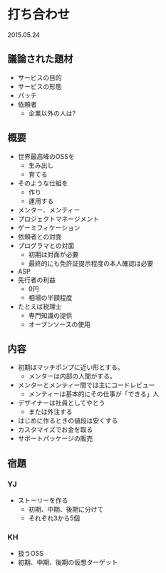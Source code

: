 打ち合わせ
==========

2015.05.24

議論された題材
--------------

* サービスの目的
* サービスの形態
* パッチ
* 依頼者
	+ 企業以外の人は?

概要
----

* 世界最高峰のOSSを
	+ 生み出し
	+ 育てる
* そのような仕組を
	+ 作り
	+ 運用する
* メンター、メンティー
* プロジェクトマネージメント
* ゲーミフィケーション
* 依頼者との対面
* プログラマとの対面
	+ 初期は対面が必要
	+ 最終的にも免許証提示程度の本人確認は必要
* ASP
* 先行者の利益
	+ 0円
	+ 相場の半額程度
* たとえば税理士
	+ 専門知識の提供
	+ オープンソースの使用

内容
----

* 初期はマッチポンプに近い形とする。
	+ メンターは内部の人間がする。
* メンターとメンティー間では主にコードレビュー
	+ メンティーは基本的にその仕事が「できる」人
* デザイナーは社員としてやとう
	+ または外注する
* はじめに作るときの値段は安くする
* カスタマイズでお金を取る
* サポートパッケージの販売

宿題
----

### YJ

* ストーリーを作る
	+ 初期、中期、後期に分けて
	+ それぞれ3から5個

### KH

* 扱うOSS
* 初期、中期、後期の仮想ターゲット
